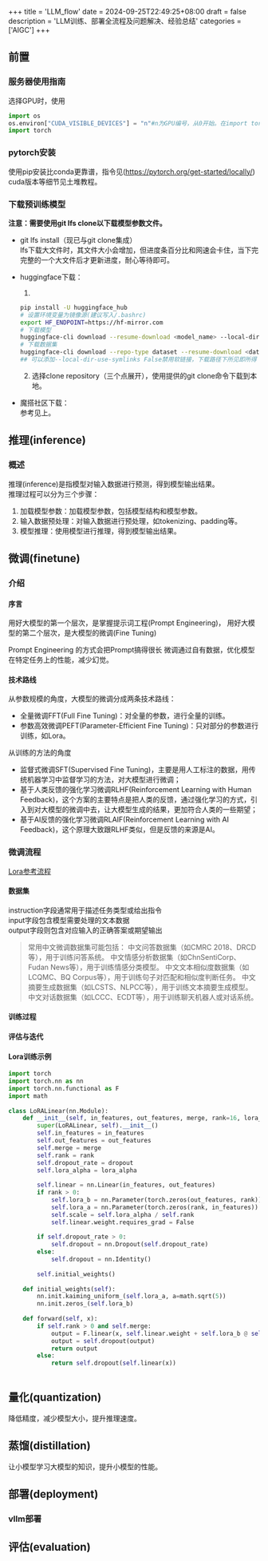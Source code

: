 +++
title = 'LLM_flow'
date = 2024-09-25T22:49:25+08:00
draft = false
description = 'LLM训练、部署全流程及问题解决、经验总结'
categories = ['AIGC']
+++

## 前置
### 服务器使用指南
选择GPU时，使用
```python
import os
os.environ["CUDA_VISIBLE_DEVICES"] = "n"#n为GPU编号，从0开始。在import torch前设置环境变量方可屏蔽其他GPU。
import torch
```
### pytorch安装
使用pip安装比conda更靠谱，指令见(<https://pytorch.org/get-started/locally/>)
cuda版本等细节见土堆教程。

### 下载预训练模型
**注意：需要使用git lfs clone以下载模型参数文件。**
* git lfs install（现已与git clone集成）  
    lfs下载大文件时，其文件大小会增加，但进度条百分比和网速会卡住，当下完完整的一个大文件后才更新进度，耐心等待即可。  

* huggingface下载：  

    1.  
    ```bash
    pip install -U huggingface_hub
    # 设置环境变量为镜像源(建议写入/.bashrc)
    export HF_ENDPOINT=https://hf-mirror.com
    # 下载模型
    huggingface-cli download --resume-download <model_name> --local-dir <local_dir_name>
    # 下载数据集
    huggingface-cli download --repo-type dataset --resume-download <dataset_name> --local-dir <local_dir_name>
    ## 可以添加--local-dir-use-symlinks False禁用软链接，下载路径下所见即所得
    ```  
    2. 选择clone repository（三个点展开），使用提供的git clone命令下载到本地。  

* 魔搭社区下载：  
    参考见上。

## 推理(inference)
### 概述    
推理(inference)是指模型对输入数据进行预测，得到模型输出结果。  
推理过程可以分为三个步骤：  
1. 加载模型参数：加载模型参数，包括模型结构和模型参数。
2. 输入数据预处理：对输入数据进行预处理，如tokenizing、padding等。
3. 模型推理：使用模型进行推理，得到模型输出结果。

## 微调(finetune)
### 介绍
#### 序言
用好大模型的第一个层次，是掌握提示词工程(Prompt Engineering)，
用好大模型的第二个层次，是大模型的微调(Fine Tuning)

Prompt Engineering 的方式会把Prompt搞得很长
微调通过自有数据，优化模型在特定任务上的性能，减少幻觉。  

#### 技术路线
从参数规模的角度，大模型的微调分成两条技术路线：
* 全量微调FFT(Full Fine Tuning)：对全量的参数，进行全量的训练。
* 参数高效微调PEFT(Parameter-Efficient Fine Tuning)：只对部分的参数进行训练，如Lora。

从训练的方法的角度
* 监督式微调SFT(Supervised Fine Tuning)，主要是用人工标注的数据，用传统机器学习中监督学习的方法，对大模型进行微调；
* 基于人类反馈的强化学习微调RLHF(Reinforcement Learning with Human Feedback)，这个方案的主要特点是把人类的反馈，通过强化学习的方式，引入到对大模型的微调中去，让大模型生成的结果，更加符合人类的一些期望；
* 基于AI反馈的强化学习微调RLAIF(Reinforcement Learning with AI Feedback)，这个原理大致跟RLHF类似，但是反馈的来源是AI。

### 微调流程
[Lora参考流程](<https://www.bilibili.com/video/BV1dr421w7J5>)
#### 数据集
instruction字段通常用于描述任务类型或给出指令  
input字段包含模型需要处理的文本数据  
output字段则包含对应输入的正确答案或期望输出  

>常用中文微调数据集可能包括：
    中文问答数据集（如CMRC 2018、DRCD等），用于训练问答系统。
    中文情感分析数据集（如ChnSentiCorp、Fudan News等），用于训练情感分类模型。
    中文文本相似度数据集（如LCQMC、BQ Corpus等），用于训练句子对匹配和相似度判断任务。
    中文摘要生成数据集（如LCSTS、NLPCC等），用于训练文本摘要生成模型。
    中文对话数据集（如LCCC、ECDT等），用于训练聊天机器人或对话系统。

#### 训练过程

#### 评估与迭代

#### Lora训练示例
```python
import torch ​
import torch.nn as nn​
import torch.nn.functional as F​
import math​
​
class LoRALinear(nn.Module):​
    def __init__(self, in_features, out_features, merge, rank=16, lora_alpha=16, dropout=0.5):​
        super(LoRALinear, self).__init__()​
        self.in_features = in_features​
        self.out_features = out_features​
        self.merge = merge​
        self.rank = rank​
        self.dropout_rate = dropout​
        self.lora_alpha = lora_alpha​
        ​
        self.linear = nn.Linear(in_features, out_features)​
        if rank > 0:​
            self.lora_b = nn.Parameter(torch.zeros(out_features, rank))​
            self.lora_a = nn.Parameter(torch.zeros(rank, in_features))​
            self.scale = self.lora_alpha / self.rank​
            self.linear.weight.requires_grad = False​
        ​
        if self.dropout_rate > 0:​
            self.dropout = nn.Dropout(self.dropout_rate)​
        else:​
            self.dropout = nn.Identity()​
        ​
        self.initial_weights()​
    ​
    def initial_weights(self):​
        nn.init.kaiming_uniform_(self.lora_a, a=math.sqrt(5))​
        nn.init.zeros_(self.lora_b)​
        ​
    def forward(self, x):​
        if self.rank > 0 and self.merge:​
            output = F.linear(x, self.linear.weight + self.lora_b @ self.lora_a * self.scale, self.linear.bias)​
            output = self.dropout(output)​
            return output​
        else:​
            return self.dropout(self.linear(x))​
​
```

## 量化(quantization)
降低精度，减少模型大小，提升推理速度。

## 蒸馏(distillation)
让小模型学习大模型的知识，提升小模型的性能。


## 部署(deployment)
### vllm部署

## 评估(evaluation)